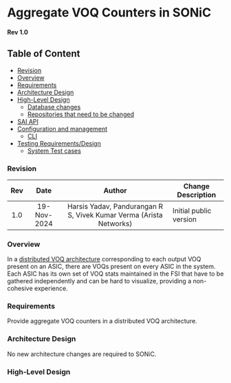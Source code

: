 # Aggregate VOQ Counters in SONiC #
#### Rev 1.0

## Table of Content
   * [Revision](#revision)
   * [Overview](#overview)
   * [Requirements](#requirements)
   * [Architecture Design](#architecture-design)
   * [High-Level Design](#high-level-design)
      * [Database changes](#database-changes)
      * [Repositories that need to be changed](#repositories-that-need-to-be-changed)
   * [SAI API](#sai-api)
   * [Configuration and management](#configuration-and-management)
      * [CLI](#cli)
   * [Testing Requirements/Design](#testing-requirementsdesign)
      * [System Test cases](#system-test-cases)  

### Revision 
| Rev |     Date    |       Author                                                                       | Change Description                |
|:---:|:-----------:|:----------------------------------------------------------------------------------:|-----------------------------------|
| 1.0 | 19-Nov-2024 | Harsis Yadav, Pandurangan R S, Vivek Kumar Verma (Arista Networks)               | Initial public version            | 

### Overview 

In a [distributed VOQ architecture](https://github.com/sonic-net/SONiC/blob/master/doc/voq/architecture.md) corresponding to each output VOQ present on an ASIC, there are VOQs present on every ASIC in the system. Each ASIC has its own set of VOQ stats maintained in the FSI that have to be gathered independently and can be hard to visualize, providing a non-cohesive experience.

### Requirements

Provide aggregate VOQ counters in a distributed VOQ architecture.

### Architecture Design 

No new architecture changes are required to SONiC. 

### High-Level Design





